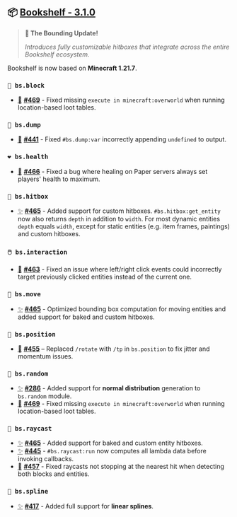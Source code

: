## 📦 [Bookshelf - 3.1.0](https://github.com/mcbookshelf/bookshelf/releases/tag/v3.1.0)

> **🧱 The Bounding Update!**
>
> *Introduces fully customizable hitboxes that integrate across the entire Bookshelf ecosystem.*

Bookshelf is now based on **Minecraft 1.21.7**.


### `🧱 bs.block`

- <abbr title="Bug Fix">🐛</abbr> **[#469](https://github.com/mcbookshelf/bookshelf/issues/469)** - Fixed missing `execute in minecraft:overworld` when running location-based loot tables.


### `🔬 bs.dump`

- <abbr title="Bug Fix">🐛</abbr> **[#441](https://github.com/mcbookshelf/bookshelf/issues/441)** - Fixed `#bs.dump:var` incorrectly appending `undefined` to output.


### `❤️ bs.health`

- <abbr title="Bug Fix">🐛</abbr> **[#466](https://github.com/mcbookshelf/bookshelf/issues/466)** - Fixed a bug where healing on Paper servers always set players' health to maximum.


### `🎯 bs.hitbox`

- <abbr title="New Feature">✨</abbr> **[#465](https://github.com/mcbookshelf/bookshelf/pull/465)** - Added support for custom hitboxes. `#bs.hitbox:get_entity` now also returns `depth` in addition to `width`. For most dynamic entities `depth` equals `width`, except for static entities (e.g. item frames, paintings) and custom hitboxes.


### `🖱️ bs.interaction`

- <abbr title="Bug Fix">🐛</abbr> **[#463](https://github.com/mcbookshelf/bookshelf/issues/463)** - Fixed an issue where left/right click events could incorrectly target previously clicked entities instead of the current one.


### `🏃 bs.move`

- <abbr title="New Feature">✨</abbr> **[#465](https://github.com/mcbookshelf/bookshelf/pull/465)** - Optimized bounding box computation for moving entities and added support for baked and custom hitboxes.


### `🧭 bs.position`

- <abbr title="Bug Fix">🐛</abbr> **[#455](https://github.com/mcbookshelf/bookshelf/issues/455)** – Replaced `/rotate` with `/tp` in `bs.position` to fix jitter and momentum issues.


### `🎲 bs.random`

- <abbr title="New Feature">✨</abbr>  **[#286](https://github.com/mcbookshelf/bookshelf/issues/286)** - Added support for **normal distribution** generation to `bs.random` module.
- <abbr title="Bug Fix">🐛</abbr> **[#469](https://github.com/mcbookshelf/bookshelf/issues/469)** - Fixed missing `execute in minecraft:overworld` when running location-based loot tables.


### `🔦 bs.raycast`

- <abbr title="New Feature">✨</abbr> **[#465](https://github.com/mcbookshelf/bookshelf/pull/465)** - Added support for baked and custom entity hitboxes.
- <abbr title="New Feature">✨</abbr> **[#445](https://github.com/mcbookshelf/bookshelf/issues/445)** - `#bs.raycast:run` now computes all lambda data before invoking callbacks.
- <abbr title="Bug Fix">🐛</abbr> **[#457](https://github.com/mcbookshelf/bookshelf/issues/457)** - Fixed raycasts not stopping at the nearest hit when detecting both blocks and entities.


### `🧣 bs.spline`

- <abbr title="New Feature">✨</abbr> **[#417](https://github.com/mcbookshelf/bookshelf/issues/417)** - Added full support for **linear splines**.
